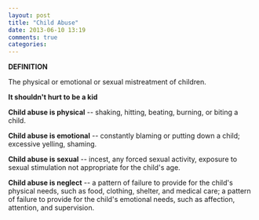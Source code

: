 ```yaml
---
layout: post
title: "Child Abuse"
date: 2013-06-10 13:19
comments: true
categories:
---
```

<b>DEFINITION</b>  

The physical or emotional or sexual mistreatment of children.  


<b>It shouldn't hurt to be a kid</b>  

<b>Child abuse is physical</b> -- shaking, hitting, beating, burning, or biting a child.  
    
<b>Child abuse is emotional</b> -- constantly blaming or putting down a child; excessive yelling, shaming.  
    
<b>Child abuse is sexual</b> -- incest, any forced sexual activity, exposure to sexual stimulation not appropriate for the child's age.  
    
<b>Child abuse is neglect</b> -- a pattern of failure to provide for the child's physical needs, such as food, clothing, shelter, and medical care; a pattern of failure to provide for the child's emotional needs, such as affection, attention, and supervision. 
